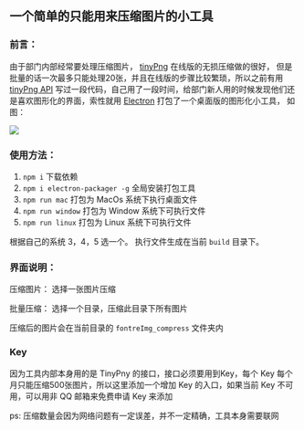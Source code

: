 ## 一个简单的只能用来压缩图片的小工具

### 前言：

由于部门内部经常要处理压缩图片， [tinyPng](https://tinypng.com/) 在线版的无损压缩做的很好， 但是批量的话一次最多只能处理20张，并且在线版的步骤比较繁琐，所以之前有用
[tinyPng API](https://tinypng.com/developers/reference/nodejs) 写过一段代码，自己用了一段时间，给部门新人用的时候发现他们还是喜欢图形化的界面，索性就用 [Electron](https://electronjs.org/) 打包了一个桌面版的图形化小工具， 如图：

![](http://oo88qkz8q.bkt.clouddn.com/18-3-13/69710687.jpg)


### 使用方法：

1. `npm i` 下载依赖
2. `npm i electron-packager -g` 全局安装打包工具
3. `npm run mac` 打包为 MacOs 系统下执行桌面文件
4. `npm run window` 打包为 Window 系统下可执行文件
5. `npm run linux` 打包为 Linux 系统下可执行文件

根据自己的系统 3，4，5 选一个。
执行文件生成在当前 `build` 目录下。




### 界面说明：

压缩图片： 选择一张图片压缩

批量压缩： 选择一个目录，压缩此目录下所有图片

压缩后的图片会在当前目录的 `fontreImg_compress` 文件夹内


### Key

因为工具内部本身用的是 TinyPny 的接口，接口必须要用到Key，每个 Key 每个月只能压缩500张图片，所以这里添加一个增加 Key 的入口，如果当前 Key 不可用，可以用非 QQ 邮箱来免费申请 Key 来添加


ps: 压缩数量会因为网络问题有一定误差，并不一定精确，工具本身需要联网




